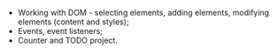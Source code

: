 - Working with DOM - selecting elements, adding elements, modifying elements (content and styles);
- Events, event listeners;
- Counter and TODO project.